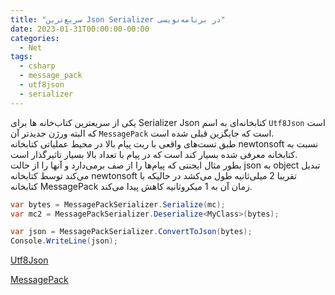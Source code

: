 ```yaml
---
title: "سریع‌ترین Json Serializer در برنامه‌نویسی"
date: 2023-01-31T00:00:00-00:00
categories:
  - Net
tags:
  - csharp
  - message_pack
  - utf8json
  - serializer
---
```


یکی از سریعترین کتاب‌خانه ها برای Serializer Json کتابخانه‌ای به اسم `Utf8Json` است که البته ورژن جدیدتر آن `MessagePack` است که جایگزین قبلی شده است.  
طبق تست‌های واقعی با ریت پیام بالا در محیط عملیاتی کتابخانه newtonsoft نسبت به کتابخانه معرفی شده بسیار کند است که در پیام با تعداد بالا بسیار تاثیرگذار است.  
بطور مثال ایجنتی که پیام‌ها را از صف برمی‌دارد و آنها را از حالت json به object تبدیل می‌کند توسط کتابخانه newtonsoft تقریبا 2 میلی‌ثانیه طول می‌کشد در حالیکه با کتابخانه MessagePack زمان آن به 1 میکرو‌ثانیه کاهش پیدا می‌کند.  

```csharp
var bytes = MessagePackSerializer.Serialize(mc);
var mc2 = MessagePackSerializer.Deserialize<MyClass>(bytes);

var json = MessagePackSerializer.ConvertToJson(bytes);
Console.WriteLine(json);
```


[Utf8Json](https://github.com/neuecc/Utf8Json)  

[MessagePack](https://github.com/neuecc/MessagePack-CSharp)  